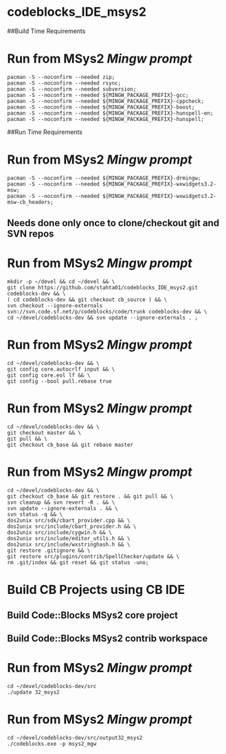 # codeblocks_IDE_msys2

##Build Time Requirements
# Run from MSys2 *Mingw prompt*
```
pacman -S --noconfirm --needed zip;
pacman -S --noconfirm --needed rsync;
pacman -S --noconfirm --needed subversion;
pacman -S --noconfirm --needed ${MINGW_PACKAGE_PREFIX}-gcc;
pacman -S --noconfirm --needed ${MINGW_PACKAGE_PREFIX}-cppcheck;
pacman -S --noconfirm --needed ${MINGW_PACKAGE_PREFIX}-boost;
pacman -S --noconfirm --needed ${MINGW_PACKAGE_PREFIX}-hunspell-en;
pacman -S --noconfirm --needed ${MINGW_PACKAGE_PREFIX}-hunspell;
```

##Run Time Requirements
# Run from MSys2 *Mingw prompt*
```
pacman -S --noconfirm --needed ${MINGW_PACKAGE_PREFIX}-drmingw;
pacman -S --noconfirm --needed ${MINGW_PACKAGE_PREFIX}-wxwidgets3.2-msw;
pacman -S --noconfirm --needed ${MINGW_PACKAGE_PREFIX}-wxwidgets3.2-msw-cb_headers;
```

## Needs done only once to clone/checkout git and SVN repos
# Run from MSys2 *Mingw prompt*
```
mkdir -p ~/devel && cd ~/devel && \
git clone https://github.com/stahta01/codeblocks_IDE_msys2.git codeblocks-dev && \
( cd codeblocks-dev && git checkout cb_source ) && \
svn checkout --ignore-externals svn://svn.code.sf.net/p/codeblocks/code/trunk codeblocks-dev && \
cd ~/devel/codeblocks-dev && svn update --ignore-externals . ;
```

# Run from MSys2 *Mingw prompt*
```
cd ~/devel/codeblocks-dev && \
git config core.autocrlf input && \
git config core.eol lf && \
git config --bool pull.rebase true
```

# Run from MSys2 *Mingw prompt*
```
cd ~/devel/codeblocks-dev && \
git checkout master && \
git pull && \
git checkout cb_base && git rebase master
```

# Run from MSys2 *Mingw prompt*
```
cd ~/devel/codeblocks-dev && \
git checkout cb_base && git restore . && git pull && \
svn cleanup && svn revert -R . && \
svn update --ignore-externals . && \
svn status -q && \
dos2unix src/sdk/cbart_provider.cpp && \
dos2unix src/include/cbart_provider.h && \
dos2unix src/include/cygwin.h && \
dos2unix src/include/editor_utils.h && \
dos2unix src/include/wxstringhash.h && \
git restore .gitignore && \
git restore src/plugins/contrib/SpellChecker/update && \
rm .git/index && git reset && git status -uno;
```

# Build CB Projects using CB IDE
## Build Code::Blocks MSys2 core project
## Build Code::Blocks MSys2 contrib workspace

# Run from MSys2 *Mingw prompt*
```
cd ~/devel/codeblocks-dev/src
./update 32_msys2
```

# Run from MSys2 *Mingw prompt*
```
cd ~/devel/codeblocks-dev/src/output32_msys2
./codeblocks.exe -p msys2_mgw
```
